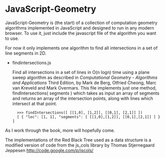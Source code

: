 JavaScript-Geometry
===================

JavaScript-Geometry is (the start) of a collection of computation geometry algorithms implemented in JavaScript and designed to run in any modern browser. To use it, just include the javascript file of the algorithm you want to use.

For now it only implements one algorithm to find all intersections in a set of line segments in 2D.

* findintersections.js

    Find all intersections in a set of lines in O(n logn) time using a plane sweep algorithm as described in _Computational Geometry - Algorithms and Applications_ Third Edition, by Mark de Berg, Otfried Cheong, Marc van Kreveld and Mark Overmars.
This file implements just one method, findIntersections( segments ) which takes as input an array of segments and returns an array of the intersection points, along with lines which intersect at that point.


        >>> findIntersections([ [[1,0], [1,2]], [[0,1], [2,1]] ])
        [ { "loc": [1, 1], "segments": [ [[1,0],[1,2]], [[0,1],[2,1]] ] } ]




As I work through the book, more will hopefully come.

The implementations of the Red Black Tree used as a data structure is a modified version of code from the js_cols library by Thomas Stjernegaard Jeppesen http://code.google.com/p/jscols/
